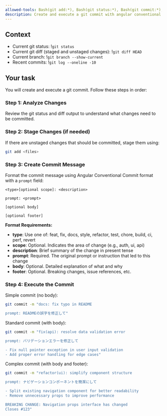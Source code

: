 ```yaml
---
allowed-tools: Bash(git add:*), Bash(git status:*), Bash(git commit:*), Bash(git diff:*), Bash(git branch:*), Bash(git log:*)
description: Create and execute a git commit with angular conventional commit
---
```


## Context

- Current git status: !`git status`
- Current git diff (staged and unstaged changes): !`git diff HEAD`
- Current branch: !`git branch --show-current`
- Recent commits: !`git log --oneline -10`

## Your task

You will create and execute a git commit. Follow these steps in order:

### Step 1: Analyze Changes
Review the git status and diff output to understand what changes need to be committed.

### Step 2: Stage Changes (if needed)
If there are unstaged changes that should be committed, stage them using:
```bash
git add <files>
```

### Step 3: Create Commit Message
Format the commit message using Angular Conventional Commit format with a `prompt` field:

```
<type>[optional scope]: <description>

prompt: <prompt>

[optional body]

[optional footer]
```

**Format Requirements:**
- **type**: Use one of: feat, fix, docs, style, refactor, test, chore, build, ci, perf, revert
- **scope**: Optional. Indicates the area of change (e.g., auth, ui, api)
- **description**: Brief summary of the change in present tense
- **prompt**: Required. The original prompt or instruction that led to this change
- **body**: Optional. Detailed explanation of what and why
- **footer**: Optional. Breaking changes, issue references, etc.

### Step 4: Execute the Commit

Simple commit (no body):
```bash
git commit -m "docs: fix typo in README

prompt: READMEの誤字を修正して"
```

Standard commit (with body):
```bash
git commit -m "fix(api): resolve data validation error

prompt: バリデーションエラーを修正して

- Fix null pointer exception in user input validation
- Add proper error handling for edge cases"
```

Complex commit (with body and footer):
```bash
git commit -m "refactor(ui): simplify component structure

prompt: ナビゲーションコンポーネントを簡潔にして

- Split existing navigation component for better readability
- Remove unnecessary props to improve performance

BREAKING CHANGE: Navigation props interface has changed
Closes #123"
```
